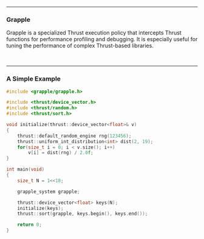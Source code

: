<hr>
<h3>Grapple</h3>

Grapple is a specialized Thrust execution policy that intercepts Thrust
functions for performance profiling and debugging. It is especially
useful for tuning the performance of complex Thrust-based libraries.

<br><hr>
<h3>A Simple Example</h3>

```C++
#include <grapple/grapple.h>

#include <thrust/device_vector.h>
#include <thrust/random.h>
#include <thrust/sort.h>

void initialize(thrust::device_vector<float>& v)
{
    thrust::default_random_engine rng(123456);
    thrust::uniform_int_distribution<int> dist(2, 19);
    for(size_t i = 0; i < v.size(); i++)
        v[i] = dist(rng) / 2.0f;
}

int main(void)
{
    size_t N = 1<<18;

    grapple_system grapple;

    thrust::device_vector<float> keys(N);
    initialize(keys);
    thrust::sort(grapple, keys.begin(), keys.end());

    return 0;
}
```
